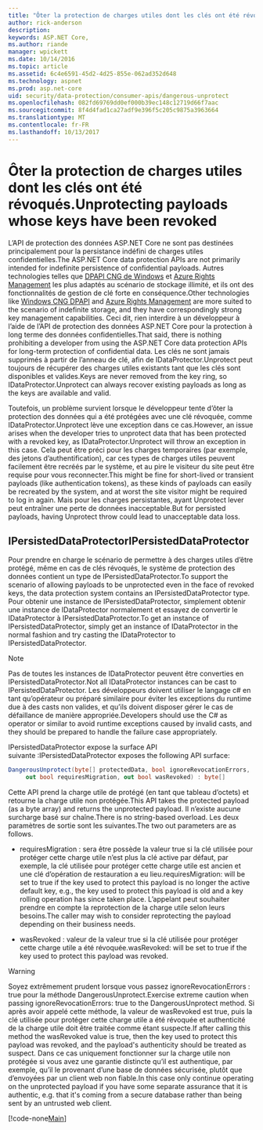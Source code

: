 ```yaml
---
title: "Ôter la protection de charges utiles dont les clés ont été révoqués."
author: rick-anderson
description: 
keywords: ASP.NET Core,
ms.author: riande
manager: wpickett
ms.date: 10/14/2016
ms.topic: article
ms.assetid: 6c4e6591-45d2-4d25-855e-062ad352d648
ms.technology: aspnet
ms.prod: asp.net-core
uid: security/data-protection/consumer-apis/dangerous-unprotect
ms.openlocfilehash: 082fd69769dd0ef000b39ec148c12719d66f7aac
ms.sourcegitcommit: 8f4d4fad1ca27adf9e396f5c205c9875a3963664
ms.translationtype: MT
ms.contentlocale: fr-FR
ms.lasthandoff: 10/13/2017
---
```

# <a name="unprotecting-payloads-whose-keys-have-been-revoked"></a><span data-ttu-id="5fdb7-103">Ôter la protection de charges utiles dont les clés ont été révoqués.</span><span class="sxs-lookup"><span data-stu-id="5fdb7-103">Unprotecting payloads whose keys have been revoked</span></span>

<a name="data-protection-consumer-apis-dangerous-unprotect"></a>

<span data-ttu-id="5fdb7-104">L’API de protection des données ASP.NET Core ne sont pas destinées principalement pour la persistance indéfini de charges utiles confidentielles.</span><span class="sxs-lookup"><span data-stu-id="5fdb7-104">The ASP.NET Core data protection APIs are not primarily intended for indefinite persistence of confidential payloads.</span></span> <span data-ttu-id="5fdb7-105">Autres technologies telles que [DPAPI CNG de Windows](https://msdn.microsoft.com/library/windows/desktop/hh706794%28v=vs.85%29.aspx) et [Azure Rights Management](https://docs.microsoft.com/rights-management/) les plus adaptés au scénario de stockage illimité, et ils ont des fonctionnalités de gestion de clé forte en conséquence.</span><span class="sxs-lookup"><span data-stu-id="5fdb7-105">Other technologies like [Windows CNG DPAPI](https://msdn.microsoft.com/library/windows/desktop/hh706794%28v=vs.85%29.aspx) and [Azure Rights Management](https://docs.microsoft.com/rights-management/) are more suited to the scenario of indefinite storage, and they have correspondingly strong key management capabilities.</span></span> <span data-ttu-id="5fdb7-106">Ceci dit, rien interdire à un développeur à l’aide de l’API de protection des données ASP.NET Core pour la protection à long terme des données confidentielles.</span><span class="sxs-lookup"><span data-stu-id="5fdb7-106">That said, there is nothing prohibiting a developer from using the ASP.NET Core data protection APIs for long-term protection of confidential data.</span></span> <span data-ttu-id="5fdb7-107">Les clés ne sont jamais supprimés à partir de l’anneau de clé, afin de IDataProtector.Unprotect peut toujours de récupérer des charges utiles existants tant que les clés sont disponibles et valides.</span><span class="sxs-lookup"><span data-stu-id="5fdb7-107">Keys are never removed from the key ring, so IDataProtector.Unprotect can always recover existing payloads as long as the keys are available and valid.</span></span>

<span data-ttu-id="5fdb7-108">Toutefois, un problème survient lorsque le développeur tente d’ôter la protection des données qui a été protégées avec une clé révoquée, comme IDataProtector.Unprotect lève une exception dans ce cas.</span><span class="sxs-lookup"><span data-stu-id="5fdb7-108">However, an issue arises when the developer tries to unprotect data that has been protected with a revoked key, as IDataProtector.Unprotect will throw an exception in this case.</span></span> <span data-ttu-id="5fdb7-109">Cela peut être préci pour les charges temporaires (par exemple, des jetons d’authentification), car ces types de charges utiles peuvent facilement être recréés par le système, et au pire le visiteur du site peut être requise pour vous reconnecter.</span><span class="sxs-lookup"><span data-stu-id="5fdb7-109">This might be fine for short-lived or transient payloads (like authentication tokens), as these kinds of payloads can easily be recreated by the system, and at worst the site visitor might be required to log in again.</span></span> <span data-ttu-id="5fdb7-110">Mais pour les charges persistantes, ayant Unprotect lever peut entraîner une perte de données inacceptable.</span><span class="sxs-lookup"><span data-stu-id="5fdb7-110">But for persisted payloads, having Unprotect throw could lead to unacceptable data loss.</span></span>

## <a name="ipersisteddataprotector"></a><span data-ttu-id="5fdb7-111">IPersistedDataProtector</span><span class="sxs-lookup"><span data-stu-id="5fdb7-111">IPersistedDataProtector</span></span>

<span data-ttu-id="5fdb7-112">Pour prendre en charge le scénario de permettre à des charges utiles d’être protégé, même en cas de clés révoqués, le système de protection des données contient un type de IPersistedDataProtector.</span><span class="sxs-lookup"><span data-stu-id="5fdb7-112">To support the scenario of allowing payloads to be unprotected even in the face of revoked keys, the data protection system contains an IPersistedDataProtector type.</span></span> <span data-ttu-id="5fdb7-113">Pour obtenir une instance de IPersistedDataProtector, simplement obtenir une instance de IDataProtector normalement et essayez de convertir le IDataProtector à IPersistedDataProtector.</span><span class="sxs-lookup"><span data-stu-id="5fdb7-113">To get an instance of IPersistedDataProtector, simply get an instance of IDataProtector in the normal fashion and try casting the IDataProtector to IPersistedDataProtector.</span></span>

> [!NOTE]
> <span data-ttu-id="5fdb7-114">Pas de toutes les instances de IDataProtector peuvent être converties en IPersistedDataProtector.</span><span class="sxs-lookup"><span data-stu-id="5fdb7-114">Not all IDataProtector instances can be cast to IPersistedDataProtector.</span></span> <span data-ttu-id="5fdb7-115">Les développeurs doivent utiliser le langage c# en tant qu’opérateur ou préparé similaire pour éviter les exceptions du runtime due à des casts non valides, et qu’ils doivent disposer gérer le cas de défaillance de manière appropriée.</span><span class="sxs-lookup"><span data-stu-id="5fdb7-115">Developers should use the C# as operator or similar to avoid runtime exceptions caused by invalid casts, and they should be prepared to handle the failure case appropriately.</span></span>

<span data-ttu-id="5fdb7-116">IPersistedDataProtector expose la surface API suivante :</span><span class="sxs-lookup"><span data-stu-id="5fdb7-116">IPersistedDataProtector exposes the following API surface:</span></span>

```csharp
DangerousUnprotect(byte[] protectedData, bool ignoreRevocationErrors,
     out bool requiresMigration, out bool wasRevoked) : byte[]
   ```

<span data-ttu-id="5fdb7-117">Cette API prend la charge utile de protégé (en tant que tableau d’octets) et retourne la charge utile non protégée.</span><span class="sxs-lookup"><span data-stu-id="5fdb7-117">This API takes the protected payload (as a byte array) and returns the unprotected payload.</span></span> <span data-ttu-id="5fdb7-118">Il n’existe aucune surcharge basé sur chaîne.</span><span class="sxs-lookup"><span data-stu-id="5fdb7-118">There is no string-based overload.</span></span> <span data-ttu-id="5fdb7-119">Les deux paramètres de sortie sont les suivantes.</span><span class="sxs-lookup"><span data-stu-id="5fdb7-119">The two out parameters are as follows.</span></span>

* <span data-ttu-id="5fdb7-120">requiresMigration : sera être possède la valeur true si la clé utilisée pour protéger cette charge utile n’est plus la clé active par défaut, par exemple, la clé utilisée pour protéger cette charge utile est ancien et une clé d’opération de restauration a eu lieu.</span><span class="sxs-lookup"><span data-stu-id="5fdb7-120">requiresMigration: will be set to true if the key used to protect this payload is no longer the active default key, e.g., the key used to protect this payload is old and a key rolling operation has since taken place.</span></span> <span data-ttu-id="5fdb7-121">L’appelant peut souhaiter prendre en compte la reprotection de la charge utile selon leurs besoins.</span><span class="sxs-lookup"><span data-stu-id="5fdb7-121">The caller may wish to consider reprotecting the payload depending on their business needs.</span></span>

* <span data-ttu-id="5fdb7-122">wasRevoked : valeur de la valeur true si la clé utilisée pour protéger cette charge utile a été révoquée.</span><span class="sxs-lookup"><span data-stu-id="5fdb7-122">wasRevoked: will be set to true if the key used to protect this payload was revoked.</span></span>

>[!WARNING]
> <span data-ttu-id="5fdb7-123">Soyez extrêmement prudent lorsque vous passez ignoreRevocationErrors : true pour la méthode DangerousUnprotect.</span><span class="sxs-lookup"><span data-stu-id="5fdb7-123">Exercise extreme caution when passing ignoreRevocationErrors: true to the DangerousUnprotect method.</span></span> <span data-ttu-id="5fdb7-124">Si après avoir appelé cette méthode, la valeur de wasRevoked est true, puis la clé utilisée pour protéger cette charge utile a été révoquée et authenticité de la charge utile doit être traitée comme étant suspecte.</span><span class="sxs-lookup"><span data-stu-id="5fdb7-124">If after calling this method the wasRevoked value is true, then the key used to protect this payload was revoked, and the payload's authenticity should be treated as suspect.</span></span> <span data-ttu-id="5fdb7-125">Dans ce cas uniquement fonctionner sur la charge utile non protégée si vous avez une garantie distincte qu’il est authentique, par exemple, qu’il le provenant d’une base de données sécurisée, plutôt que d’envoyées par un client web non fiable.</span><span class="sxs-lookup"><span data-stu-id="5fdb7-125">In this case only continue operating on the unprotected payload if you have some separate assurance that it is authentic, e.g. that it's coming from a secure database rather than being sent by an untrusted web client.</span></span>

[!code-none[Main](dangerous-unprotect/samples/dangerous-unprotect.cs)]
